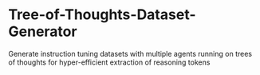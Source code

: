 # Tree-of-Thoughts-Dataset-Generator
Generate instruction tuning datasets with multiple agents running on trees of thoughts for hyper-efficient extraction of reasoning tokens
